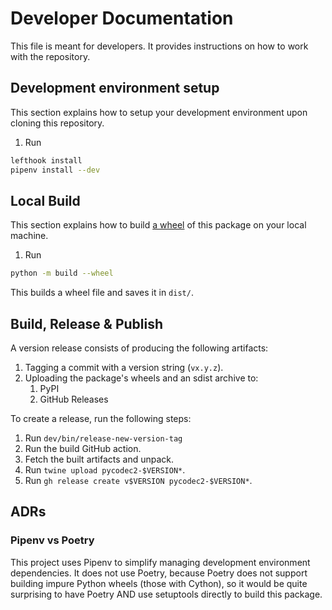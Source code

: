 # Developer Documentation

This file is meant for developers. It provides instructions on how to
work with the repository.

## Development environment setup

This section explains how to setup your development environment upon cloning
this repository.

1. Run

```bash
lefthook install
pipenv install --dev
```

## Local Build

This section explains how to build
[a wheel](https://realpython.com/python-wheels/) of this package on your local
machine.

1. Run

```bash
python -m build --wheel
```

This builds a wheel file and saves it in `dist/`.

## Build, Release & Publish

A version release consists of producing the following artifacts:

1. Tagging a commit with a version string (`vx.y.z`).
2. Uploading the package's wheels and an sdist archive to:
    1. PyPI
    2. GitHub Releases

To create a release, run the following steps:

1. Run `dev/bin/release-new-version-tag`
2. Run the build GitHub action.
3. Fetch the built artifacts and unpack.
4. Run `twine upload pycodec2-$VERSION*`.
5. Run `gh release create v$VERSION pycodec2-$VERSION*`.

## ADRs

### Pipenv vs Poetry

This project uses Pipenv to simplify managing development environment
dependencies. It does not use Poetry, because Poetry does not support building
impure Python wheels (those with Cython), so it would be quite surprising to
have Poetry AND use setuptools directly to build this package.
